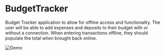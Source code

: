 # BudgetTracker
Budget Tracker application to allow for offline access and functionality.
The user will be able to add expenses and deposits to their budget with or without a connection. When entering transactions offline, they should populate the total when brought back online.

![Demo](https://git.heroku.com/evening-mesa-20838.git)
